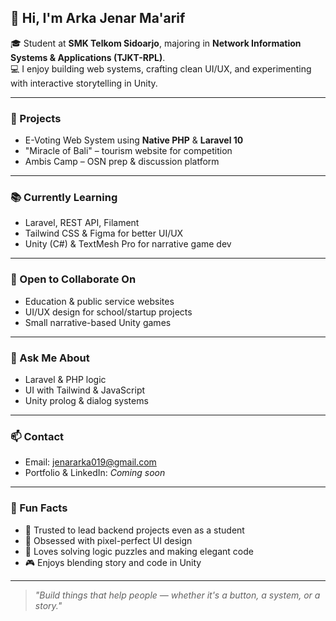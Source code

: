 ## 👋 Hi, I'm Arka Jenar Ma'arif

🎓 Student at **SMK Telkom Sidoarjo**, majoring in **Network Information Systems & Applications (TJKT-RPL)**.  
💻 I enjoy building web systems, crafting clean UI/UX, and experimenting with interactive storytelling in Unity.

---

### 🚀 Projects
- E-Voting Web System using **Native PHP** & **Laravel 10**
- "Miracle of Bali" – tourism website for competition
- Ambis Camp – OSN prep & discussion platform

---

### 📚 Currently Learning
- Laravel, REST API, Filament
- Tailwind CSS & Figma for better UI/UX
- Unity (C#) & TextMesh Pro for narrative game dev

---

### 🤝 Open to Collaborate On
- Education & public service websites  
- UI/UX design for school/startup projects  
- Small narrative-based Unity games

---

### 💬 Ask Me About
- Laravel & PHP logic  
- UI with Tailwind & JavaScript  
- Unity prolog & dialog systems

---

### 📫 Contact
- Email: jenararka019@gmail.com  
- Portfolio & LinkedIn: *Coming soon*

---

### 🎯 Fun Facts
- 🥇 Trusted to lead backend projects even as a student
- 🎨 Obsessed with pixel-perfect UI design
- 🧠 Loves solving logic puzzles and making elegant code
- 🎮 Enjoys blending story and code in Unity

---

> _"Build things that help people — whether it's a button, a system, or a story."_

